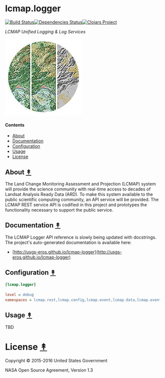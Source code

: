 # lcmap.logger

[![Build Status][travis-badge]][travis][![Dependencies Status][deps-badge]][deps][![Clojars Project][clojars-badge]][clojars]

*LCMAP Unified Logging & Log Services*

[![LCMAP open source project logo][lcmap-logo]][lcmap-logo-large]


#### Contents

* [About](#about-)
* [Documentation](#documentation-)
* [Configuration](#configuration-)
* [Usage](#usage-)
* [License](#license-)


## About [&#x219F;](#contents)

The Land Change Monitoring Assessment and Projection (LCMAP) system will
provide the science community with real-time access to decades of Landsat
Analysis Ready Data (ARD). To make this system available to the public
scientific computing community, an API service will be provided. The
LCMAP REST service API is codified in this project and prototypes the
functionality necessary to support the public service.


## Documentation [&#x219F;](#contents)

The LCMAP Logger API reference is slowly being updated with docstrings. The
project's auto-generated documentation is available here:

* [http://usgs-eros.github.io/lcmap-logger](http://usgs-eros.github.io/lcmap-logger)


## Configuration [&#x219F;](#contents)

```ini
[lcmap.logger]

level = debug
namespaces = lcmap.rest,lcmap.config,lcmap.event,lcmap.data,lcmap.event,lcmap.see
```


## Usage [&#x219F;](#contents)

TBD


# License [&#x219F;](#contents)

Copyright © 2015-2016 United States Government

NASA Open Source Agreement, Version 1.3



<!-- Named page links below: /-->

[travis]: https://travis-ci.org/USGS-EROS/lcmap-logger
[travis-badge]: https://travis-ci.org/USGS-EROS/lcmap-logger.png?branch=master
[deps]: http://jarkeeper.com/usgs-eros/lcmap-logger
[deps-badge]: http://jarkeeper.com/usgs-eros/lcmap-logger/status.svg
[lcmap-logo]: https://raw.githubusercontent.com/USGS-EROS/lcmap-system/master/resources/images/lcmap-logo-1-250px.png
[lcmap-logo-large]: https://raw.githubusercontent.com/USGS-EROS/lcmap-system/master/resources/images/lcmap-logo-1-1000px.png
[clojars]: https://clojars.org/gov.usgs.eros/lcmap-logger
[clojars-badge]: https://img.shields.io/clojars/v/gov.usgs.eros/lcmap-logger.svg
[tag-badge]: https://img.shields.io/github/tag/usgs-eros/lcmap-logger.svg?maxAge=2592000
[tag]: https://github.com/usgs-eros/lcmap-logger/tags
